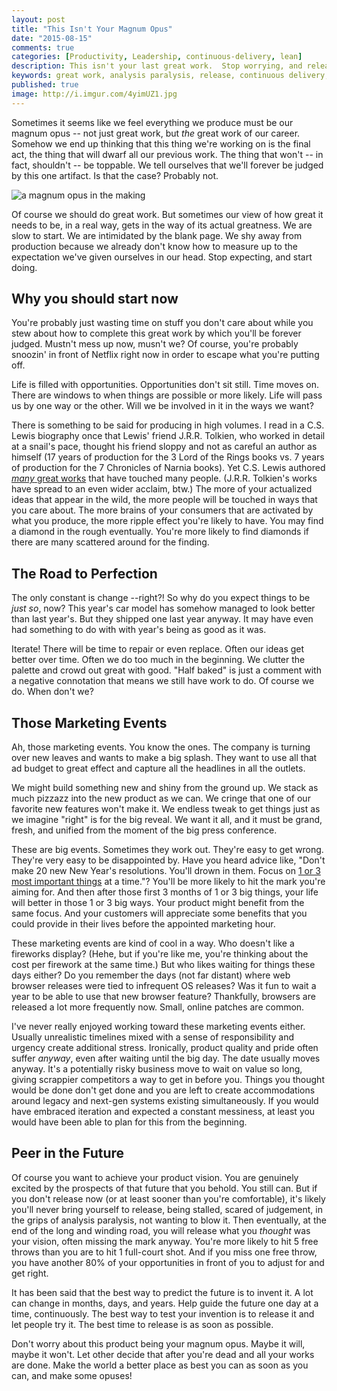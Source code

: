 ```yaml
---
layout: post
title: "This Isn't Your Magnum Opus"
date: "2015-08-15"
comments: true
categories: [Productivity, Leadership, continuous-delivery, lean]
description: This isn't your last great work.  Stop worrying, and release.
keywords: great work, analysis paralysis, release, continuous delivery, mvp, lean
published: true
image: http://i.imgur.com/4yimUZ1.jpg
---
```


Sometimes it seems like we feel everything we produce must be our magnum opus -- not just great work, but *the* great work of our career.  Somehow we end up thinking that this thing we're working on is the final act, the thing that will dwarf all our previous work.  The thing that won't -- in fact, shouldn't -- be toppable.  We tell ourselves that we'll forever be judged by this one artifact.  Is that the case?  Probably not.

![a magnum opus in the making](http://i.imgur.com/4yimUZ1.jpg)

<!--more-->

Of course we should do great work.  But sometimes our view of how great it needs to be, in a real way, gets in the way of its actual greatness.  We are slow to start.  We are intimidated by the blank page.  We shy away from production because we already don't know how to measure up to the expectation we've given ourselves in our head.  Stop expecting, and start doing.

## Why you should start now

You're probably just wasting time on stuff you don't care about while you stew about how to complete this great work by which you'll be forever judged.  Mustn't mess up now, musn't we?  Of course, you're probably snoozin' in front of Netflix right now in order to escape what you're putting off.

Life is filled with opportunities.  Opportunities don't sit still.  Time moves on.  There are windows to when things are possible or more likely.  Life will pass us by one way or the other.  Will we be involved in it in the ways we want?

There is something to be said for producing in high volumes.  I read in a C.S. Lewis biography once that Lewis' friend J.R.R. Tolkien, who worked in detail at a snail's pace, thought his friend sloppy and not as careful an author as himself (17 years of production for the 3 Lord of the Rings books vs. 7 years of production for the 7 Chronicles of Narnia books).  Yet C.S. Lewis authored [*many* great works](https://en.wikipedia.org/wiki/C._S._Lewis_bibliography) that have touched many people.  (J.R.R. Tolkien's works have spread to an even wider acclaim, btw.)  The more of your actualized ideas that appear in the wild, the more people will be touched in ways that you care about.  The more brains of your consumers that are activated by what you produce, the more ripple effect you're likely to have.  You may find a diamond in the rough eventually.  You're more likely to find diamonds if there are many scattered around for the finding.

## The Road to Perfection

The only constant is change --right?!  So why do you expect things to be *just so*, now?  This year's car model has somehow managed to look better than last year's.  But they shipped one last year anyway.  It may have even had something to do with with year's being as good as it was.

Iterate!  There will be time to repair or even replace. Often our ideas get better over time.  Often we do too much in the beginning.  We clutter the palette and crowd out great with good.  "Half baked" is just a comment with a negative connotation that means we still have work to do.  Of course we do.  When don't we?

## Those Marketing Events

Ah, those marketing events.  You know the ones.  The company is turning over new leaves and wants to make a big splash.  They want to use all that ad budget to great effect and capture all the headlines in all the outlets.

We might build something new and shiny from the ground up.  We stack as much pizzazz into the new product as we can.  We cringe that one of our favorite new features won't make it.  We endless tweak to get things just as we imagine "right" is for the big reveal.  We want it all, and it must be grand, fresh, and unified from the moment of the big press conference.

These are big events.  Sometimes they work out.  They're easy to get wrong.  They're very easy to be disappointed by.  Have you heard advice like, "Don't make 20 new New Year's resolutions.  You'll drown in them.  Focus on [1 or 3 most important things](http://jaketrent.com/post/vision-questing/) at a time."?  You'll be more likely to hit the mark you're aiming for.  And then after those first 3 months of 1 or 3 big things, your life will better in those 1 or 3 big ways.  Your product might benefit from the same focus.  And your customers will appreciate some benefits that you could provide in their lives before the appointed marketing hour.

These marketing events are kind of cool in a way.  Who doesn't like a fireworks display?  (Hehe, but if you're like me, you're thinking about the cost per firework at the same time.)  But who likes waiting for things these days either?  Do you remember the days (not far distant) where web browser releases were tied to infrequent OS releases?  Was it fun to wait a year to be able to use that new browser feature?  Thankfully, browsers are released a lot more frequently now.  Small, online patches are common.

I've never really enjoyed working toward these marketing events either.  Usually unrealistic timelines mixed with a sense of responsibility and urgency create additional stress.  Ironically, product quality and pride often suffer *anyway*, even after waiting until the big day.  The date usually moves anyway.  It's a potentially risky business move to wait on value so long, giving scrappier competitors a way to get in before you.  Things you thought would be done don't get done and you are left to create accommodations around legacy and next-gen systems existing simultaneously.  If you would have embraced iteration and expected a constant messiness, at least you would have been able to plan for this from the beginning.

## Peer in the Future

Of course you want to achieve your product vision.  You are genuinely excited by the prospects of that future that you behold.  You still can.  But if you don't release now (or at least sooner than you're comfortable), it's likely you'll never bring yourself to release, being stalled, scared of judgement, in the grips of analysis paralysis, not wanting to blow it.  Then eventually, at the end of the long and winding road, you will release what you *thought* was your vision, often missing the mark anyway.  You're more likely to hit 5 free throws than you are to hit 1 full-court shot.  And if you miss one free throw, you have another 80% of your opportunities in front of you to adjust for and get right.

It has been said that the best way to predict the future is to invent it.  A lot can change in months, days, and years.  Help guide the future one day at a time, continuously.  The best way to test your invention is to release it and let people try it.  The best time to release is as soon as possible.

Don't worry about this product being your magnum opus.  Maybe it will, maybe it won't.  Let other decide that after you're dead and all your works are done.  Make the world a better place as best you can as soon as you can, and make some opuses!
